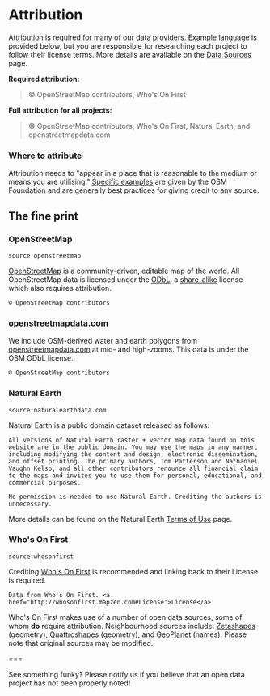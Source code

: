 # Attribution


Attribution is required for many of our data providers. Example language is provided below, but you are responsible for researching each project to follow their license terms. More details are available on the [Data Sources]() page. 

**Required attribution:**

>  © OpenStreetMap contributors, Who's On First

**Full attribution for all projects:**

>  © OpenStreetMap contributors, Who's On First, Natural Earth, and openstreetmapdata.com

### Where to attribute

Attribution needs to "appear in a place that is reasonable to the medium or means you are utilising." [Specific examples](http://wiki.osmfoundation.org/wiki/License#Where_to_put_it.3F) are given by the OSM Foundation and are generally best practices for giving credit to any source.

## The fine print

### OpenStreetMap

`source:openstreetmap`

[OpenStreetMap](https://www.openstreetmap.org/) is a community-driven, editable map of the world.  All OpenStreetMap data is licensed under the [ODbL](http://opendatacommons.org/licenses/odbl/), a [share-alike](https://en.wikipedia.org/wiki/Share-alike) license which also requires attribution.

```
© OpenStreetMap contributors
```


### openstreetmapdata.com

We include OSM-derived water and earth polygons from [openstreetmapdata.com](http://openstreetmapdata.com) at mid- and high-zooms. This data is under the OSM ODbL license. 

```
© OpenStreetMap contributors
```


### Natural Earth

`source:naturalearthdata.com`

Natural Earth is a public domain dataset released as follows:

```
All versions of Natural Earth raster + vector map data found on this
website are in the public domain. You may use the maps in any manner,
including modifying the content and design, electronic dissemination,
and offset printing. The primary authors, Tom Patterson and Nathaniel
Vaughn Kelso, and all other contributors renounce all financial claim
to the maps and invites you to use them for personal, educational, and
commercial purposes.

No permission is needed to use Natural Earth. Crediting the authors is
unnecessary.
```

More details can be found on the Natural Earth [Terms of Use](http://www.naturalearthdata.com/about/terms-of-use/) page.


### Who's On First

`source:whosonfirst`

Crediting [Who's On First](http://whosonfirst.mapzen.com) is recommended and linking back to their License is required. 

```
Data from Who's On First. <a href="http://whosonfirst.mapzen.com#License">License</a>
```

Who's On First makes use of a number of open data sources, some of whom **do** require attribution. Neighbourhood sources include: [Zetashapes](https://github.com/whosonfirst/whosonfirst-data/blob/master/LICENSE.md#zetashapes) (geometry), [Quattroshapes](https://github.com/whosonfirst/whosonfirst-data/blob/master/LICENSE.md#quattroshapes) (geometry), and [GeoPlanet](https://github.com/whosonfirst/whosonfirst-data/blob/master/LICENSE.md#geoplanet) (names). Please note that original sources may be modified.

===

See something funky? Please notify us if you believe that an open data project has not been properly noted!